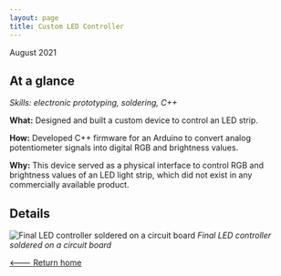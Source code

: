 ```yaml
---
layout: page
title: Custom LED Controller
---
```


August 2021

## At a glance

_Skills: electronic prototyping, soldering, C++_

**What:** Designed and built a custom device to control an LED strip.

**How:** Developed C++ firmware for an Arduino to convert analog potentiometer signals into digital RGB and brightness values.

**Why:** This device served as a physical interface to control RGB and brightness values of an LED light strip, which did not exist in any commercially available product.

## Details

![Final LED controller soldered on a circuit board]({{site.url}}/assets/images/led-1.jpg)
_Final LED controller soldered on a circuit board_

[<--- Return home]({{site.url}})
